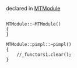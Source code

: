 
declared in [MTModule](MTModule.hpp.md)

~~~ { .cpp }

MTModule::~MTModule()
{
}

MTModule::pimpl::~pimpl()
{
	//_functors1.clear();
}

~~~
